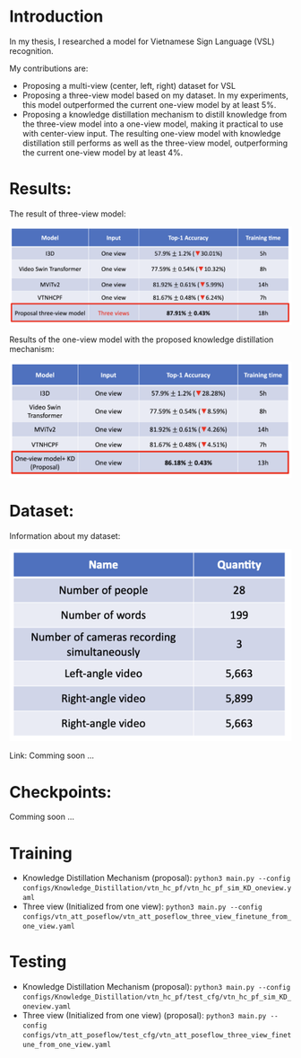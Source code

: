 # Introduction
<p> In my thesis, I researched a model for Vietnamese Sign Language (VSL) recognition.</p>
<p>My contributions are: </p>
<ul> 
  <li>Proposing a multi-view (center, left, right) dataset for VSL</li>
  <li>Proposing a three-view model based on my dataset. In my experiments, this model outperformed the current one-view model by at least 5%.</li>
  <li>Proposing a knowledge distillation mechanism to distill knowledge from the three-view model into a one-view model, making it practical to use with center-view input. The resulting one-view model with knowledge distillation still performs as well as the three-view model, outperforming the current one-view model by at least 4%.</li>
</ul>

# Results:
<p>The result of three-view model: </p>

![three-view](/images/three-view.png)
<p>Results of the one-view model with the proposed knowledge distillation mechanism: </p>

![KD](/images/KD.png)

# Dataset:
<p>Information about my dataset: </p>

![Data Information](/images/data.png)

<p>Link: Comming soon ...</p>

# Checkpoints:
<p>Comming soon ...</p>

# Training
  + Knowledge Distillation Mechanism (proposal): `python3 main.py --config configs/Knowledge_Distillation/vtn_hc_pf/vtn_hc_pf_sim_KD_oneview.yaml`
  + Three view (Initialized from one view): `python3 main.py --config configs/vtn_att_poseflow/vtn_att_poseflow_three_view_finetune_from_one_view.yaml`
# Testing
  + Knowledge Distillation Mechanism (proposal): `python3 main.py --config configs/Knowledge_Distillation/vtn_hc_pf/test_cfg/vtn_hc_pf_sim_KD_oneview.yaml`
  + Three view (Initialized from one view) (proposal): `python3 main.py --config configs/vtn_att_poseflow/test_cfg/vtn_att_poseflow_three_view_finetune_from_one_view.yaml`
